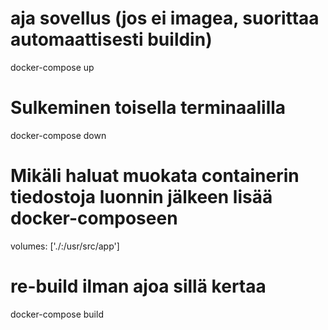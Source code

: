 # aja sovellus (jos ei imagea, suorittaa automaattisesti buildin)
docker-compose up


# Sulkeminen toisella terminaalilla
docker-compose down


# Mikäli haluat muokata containerin tiedostoja luonnin jälkeen lisää docker-composeen
volumes: ['./:/usr/src/app']


# re-build ilman ajoa sillä kertaa
docker-compose build
